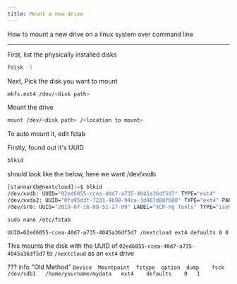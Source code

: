 ```yaml
---
title: Mount a new drive
---
```


How to mount a new drive on a linux system over command line

---

First, list the physically installed disks

```bash
fdisk -l
```

Next, Pick the disk you want to mount

```bash
mkfs.ext4 /dev/<disk path>
```

Mount the drive

```bash
mount /dev/<disk path> /<location to mount>
```

To auto mount it, edit fstab

Firstly, found out it's UUID

```bash
blkid
```

should look like the below, here we want /dev/xvdb

```bash hl_lines="2"
[stannardb@nextcloud]:~$ blkid
/dev/xvdb: UUID="02ed6055-ccea-40d7-a735-4045a36df5d7" TYPE="ext4"
/dev/xvda2: UUID="0fa95d3f-7231-4b98-94ca-3d407d88f600" TYPE="ext4" PARTUUID="8ecf3453-59dd-4535-94e6-656f66c289f7"
/dev/sr0: UUID="2019-07-16-08-51-27-00" LABEL="XCP-ng Tools" TYPE="iso9660"
```
```bash
sudo nano /etc/fstab
```

```text
UUID=02ed6055-ccea-40d7-a735-4045a36df5d7 /nextcloud ext4 defaults 0 0
```

This mounts the disk with the UUID of `02ed6055-ccea-40d7-a735-4045a36df5d7` to `/nextcloud` as an `ext4` drive



??? info "Old Method"
    ```
    Device	Mountpoint	fstype	option	dump	fsck
    /dev/sdb1	/home/yourname/mydata	ext4	defaults	0	1
    ```